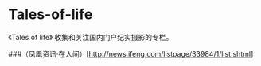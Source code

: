 # Tales-of-life

《Tales of life》 收集和关注国内门户纪实摄影的专栏。

###（凤凰资讯·在人间）[http://news.ifeng.com/listpage/33984/1/list.shtml]
